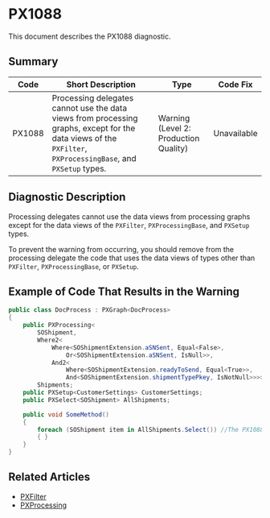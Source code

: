 # PX1088
This document describes the PX1088 diagnostic.

## Summary

| Code   | Short Description                                                                                                                                          | Type                           | Code Fix    | 
| ------ | ---------------------------------------------------------------------------------------------------------------------------------------------------------- | ------------------------------ | ----------- | 
| PX1088 | Processing delegates cannot use the data views from processing graphs, except for the data views of the `PXFilter`, `PXProcessingBase`, and `PXSetup` types. | Warning (Level 2: Production Quality) | Unavailable |

## Diagnostic Description

Processing delegates cannot use the data views from processing graphs except for the data views of the `PXFilter`, `PXProcessingBase`, and `PXSetup` types.

To prevent the warning from occurring, you should remove from the processing delegate the code that uses the data views of types other than `PXFilter`, `PXProcessingBase`, or `PXSetup`.

## Example of Code That Results in the Warning

```C#
public class DocProcess : PXGraph<DocProcess>
{
    public PXProcessing<
        SOShipment,
        Where2<
            Where<SOShipmentExtension.aSNSent, Equal<False>,
                Or<SOShipmentExtension.aSNSent, IsNull>>,
            And2<
                Where<SOShipmentExtension.readyToSend, Equal<True>>,
                And<SOShipmentExtension.shipmentTypePkey, IsNotNull>>>>
        Shipments;
    public PXSetup<CustomerSettings> CustomerSettings;
    public PXSelect<SOShipment> AllShipments;

    public void SomeMethod()
    {
        foreach (SOShipment item in AllShipments.Select()) //The PX1088 error is displayed for this line.
        { }
    }
}
```

## Related Articles

 - [PXFilter<Table>](https://help.acumatica.com/Help?ScreenId=ShowWiki&pageid=56548796-1770-0c0a-ea93-be599d374a7f)
 - [PXProcessing<Table>](https://help.acumatica.com/Help?ScreenId=ShowWiki&pageid=b8e279d0-fc1b-7a7a-3ed1-2d585a757e29)